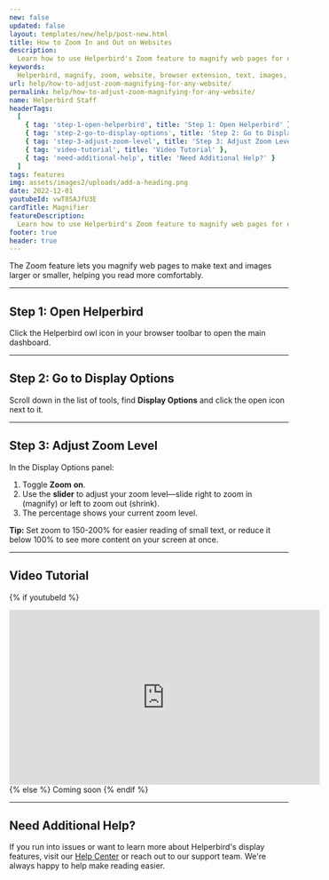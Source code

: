 ```yaml
---
new: false
updated: false
layout: templates/new/help/post-new.html
title: How to Zoom In and Out on Websites
description:
  Learn how to use Helperbird's Zoom feature to magnify web pages for easier reading and better visibility.
keywords: 
  Helperbird, magnify, zoom, website, browser extension, text, images, feature, accessibility, magnifier, page zoom
url: help/how-to-adjust-zoom-magnifying-for-any-website/
permalink: help/how-to-adjust-zoom-magnifying-for-any-website/
name: Helperbird Staff
headerTags:
  [
    { tag: 'step-1-open-helperbird', title: 'Step 1: Open Helperbird' },
    { tag: 'step-2-go-to-display-options', title: 'Step 2: Go to Display Options' },
    { tag: 'step-3-adjust-zoom-level', title: 'Step 3: Adjust Zoom Level' },
    { tag: 'video-tutorial', title: 'Video Tutorial' },
    { tag: 'need-additional-help', title: 'Need Additional Help?' }
  ]
tags: features
img: assets/images2/uploads/add-a-heading.png
date: 2022-12-01
youtubeId: vwT8SAJfU3E
cardTitle: Magnifier
featureDescription:
  Learn how to use Helperbird's Zoom feature to magnify web pages for easier reading and better visibility.
footer: true
header: true
---
```


The Zoom feature lets you magnify web pages to make text and images larger or smaller, helping you read more comfortably.

---

## Step 1: Open Helperbird

Click the Helperbird owl icon in your browser toolbar to open the main dashboard.

---

## Step 2: Go to Display Options

Scroll down in the list of tools, find **Display Options** and click the open icon next to it.

---

## Step 3: Adjust Zoom Level

In the Display Options panel:
1. Toggle **Zoom** **on**.
2. Use the **slider** to adjust your zoom level—slide right to zoom in (magnify) or left to zoom out (shrink).
3. The percentage shows your current zoom level.


**Tip:** Set zoom to 150-200% for easier reading of small text, or reduce it below 100% to see more content on your screen at once.

---

## Video Tutorial

{% if youtubeId %}
<iframe width="560" height="315" class="aspect-square rounded-2xl mb-8 mt-8" src="https://www.youtube-nocookie.com/embed/{{ youtubeId }}?si=6BtkhydcpJ8UFQ_l" title="YouTube video player" frameborder="0" allow="accelerometer; autoplay; clipboard-write; encrypted-media; gyroscope; picture-in-picture; web-share" allowfullscreen></iframe>
{% else %}
Coming soon
{% endif %}

---

## Need Additional Help?

If you run into issues or want to learn more about Helperbird's display features, visit our [Help Center](https://www.helperbird.com/help) or reach out to our support team. We're always happy to help make reading easier.